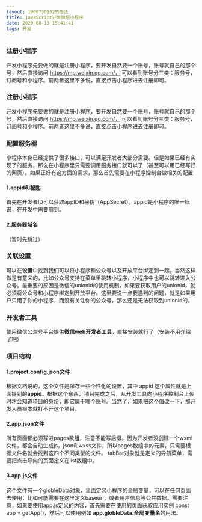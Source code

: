 ```yaml
---
layout: 1900730132的想法
title: javaScript开发微信小程序
date: 2020-08-13 15:41:41
tags: 开发
---
```


### 注册小程序
开发小程序先要做的就是注册小程序，要开发自然要一个账号，账号就自己的那个号，然后直接访问 https://mp.weixin.qq.com/， 可以看到账号分三类：服务号，订阅号和小程序。前两者这里不多说，直接点击小程序进去注册即可。

<!--more-->

### 注册小程序
开发小程序先要做的就是注册小程序，要开发自然要一个账号，账号就自己的那个号，然后直接访问 https://mp.weixin.qq.com/， 可以看到账号分三类：服务号，订阅号和小程序。前两者这里不多说，直接点击小程序进去注册即可。

### 配置服务器
小程序本身已经提供了很多接口，可以满足开发者大部分需要。但是如果已经有实现了的服务，那么在小程序里只需要调用服务接口就可以了（甚至可以用已经写好的网页）。如果正好有这方面的需求，那么首先需要在小程序控制台做相关的配置

#### 1.appid和秘匙
首先在开发者ID可以获取appID和秘钥（AppSecret）。appid是小程序的唯一标识，在开发中需要用到。
#### 2.服务器域名
（暂时先跳过）
### 关联设置
可以在**设置**中找到我们可以将小程序和公众号以及开放平台绑定到一起。当然这样做是有意义的，比如公众号支持在菜单里跳转小程序，小程序中也可以跳转进入公众号。最重要的原因是微信的unionid的使用机制，如果要获取用户的unionid，就必须将公众号和小程序绑定到开放平台。这里要说一点我遇到的问题，就是如果用户只用了你的小程序，而没有关注你的公众号，那么还是无法获取到unionid的。

### 开发者工具
使用微信公众号平台提供**微信web开发者工具**，直接安装就行了（安装不用介绍了吧）

### 项目结构

#### 1.project.config.json文件
根据文档说的，这个文件是保存一些个性化的设置，其中 appid 这个属性就是上面提到的**appid**。根据这个东西，项目完成之后，从开发工具向小程序控制台上传时才会知道项目的身份，即它属于哪个账号。当然了，如果把这个值改一下，那开发人员根本就打不开这个项目。

#### 2.app.json文件
所有页面都必须写进pages数组，注意不能写后缀。因为开发者没创建一个wxml文件，都会自动生成js，json和wxss文件，所以pages数组中的元素，只需要根据文件名就会找到这四个不同类型的文件。
tabBar对象就是定义的导航菜单，需要把点击导向的页面定义在list数组中。

#### 3.app.js文件
这个文件有一个globleData对象，里面定义小程序的全局变量，可以在任何页面去使用，比如可能需要在这里定义baseurl，或者用户信息等公共数据。需要注意，如果要使用app.js定义的内容，首先需要在使用的页面获取应用实例 const app = getApp()，然后可以使用例如 **app.globleData.全局变量名**的用法。